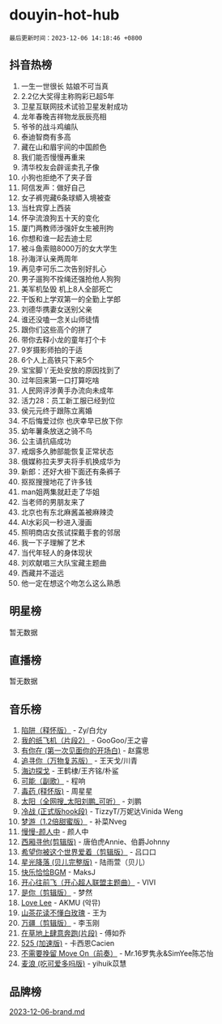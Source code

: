 # douyin-hot-hub

`最后更新时间：2023-12-06 14:18:46 +0800`

## 抖音热榜

1. 一生一世很长 姑娘不可当真
1. 2.2亿大奖得主称购彩已超5年
1. 卫星互联网技术试验卫星发射成功
1. 龙年春晚吉祥物龙辰辰亮相
1. 爷爷的战斗鸡编队
1. 泰迪智商有多高
1. 藏在山和眉宇间的中国颜色
1. 我们能否慢慢再重来
1. 清华校友会辟谣卖孔子像
1. 小狗也拒绝不了夹子音
1. 阿信发声：做好自己
1. 女子裤兜藏6条球蟒入境被查
1. 当杜宾穿上西装
1. 怀孕流浪狗五十天的变化
1. 厦门两教师涉强奸女生被刑拘
1. 你想和谁一起去迪士尼
1. 被斗鱼索赔8000万的女大学生
1. 孙海洋认亲两周年
1. 再见李可乐二次告别好扎心
1. 男子遛狗不拴绳还强抢他人狗狗
1. 美军机坠毁 机上8人全部死亡
1. 干饭和上学双第一的全勤上学郎
1. 刘德华携妻女送别父亲
1. 谁还没嗑一念关山师徒情
1. 跟你们这些高个的拼了
1. 带你去释小龙的童年打个卡
1. 9岁摄影师拍的于适
1. 6个人上高铁只下来5个
1. 宝宝脚丫无处安放的原因找到了
1. 过年回来第一口打算吃啥
1. 人民网评涉黄手办流向未成年
1. 活力28：员工新工服已经到位
1. 侯元元终于跟陈立离婚
1. 不后悔爱过你 也庆幸早已放下你
1. 幼年薯条放送之骑不鸟
1. 公主请抗癌成功
1. 戒烟多久肺部能恢复正常状态
1. 俄媒称拉夫罗夫将手机换成华为
1. 新郎：还好大褂下面还有条裤子
1. 抠抠搜搜地花了许多钱
1. man姐两集就赶走了华姐
1. 当老师的男朋友来了
1. 北京也有东北麻酱盖被麻辣烫
1. AI水彩风一秒进入漫画
1. 照明商店女孩试探戴手套的邻居
1. 我一下子理解了艺术
1. 当代年轻人的身体现状
1. 刘欢献唱三大队宝藏主题曲
1. 西藏并不遥远
1. 他一定在想这个吻怎么这么熟悉

## 明星榜

暂无数据

## 直播榜

暂无数据

## 音乐榜

1. [陷阱（释怀版）](https://sf3-cdn-tos.douyinstatic.com/obj/tos-cn-ve-2774/oE8C21LeZrzKLDFfQYgMzx4GAIHageG5IzayY7) - Zy/白允y
1. [我的纸飞机（片段2）](https://sf6-cdn-tos.douyinstatic.com/obj/tos-cn-ve-2774/oM2ZrKcg2CD5AeRB2gkeXOFB1IxAGJdZPazYHf) - GooGoo/王之睿
1. [有你在 (第一次见面你的开场白)](https://sf3-cdn-tos.douyinstatic.com/obj/tos-cn-ve-2774/oAthrQ3ClJBfI57uBoFEgNDYtNCZ0TSYQQfxQ0) - 赵露思
1. [追寻你（万物复苏版）](https://sf6-cdn-tos.douyinstatic.com/obj/tos-cn-ve-2774/oYeAZJsbjIDit9APmBg8u6uDUQnHmoCf3gbo74) - 王天戈/川青
1. [海边探戈](https://sf6-cdn-tos.douyinstatic.com/obj/tos-cn-ve-2774/os9gE0VQCGqt6VQkZDyBBYvfSDY0QFe3vVmubn) - 王鹤棣/王齐铭/朴鲨
1. [可能（副歌）](https://sf6-cdn-tos.douyinstatic.com/obj/tos-cn-ve-2774/cde1731888894259b333569393c2fb51) - 程响
1. [毒药 (释怀版)](https://sf6-cdn-tos.douyinstatic.com/obj/tos-cn-ve-2774/oYILMEAzspdZBIzy4frJNB8ZHPHWAhiwowd4Ad) - 周星星
1. [太阳（全网搜_太阳刘鹏_可听）](https://sf6-cdn-tos.douyinstatic.com/obj/tos-cn-ve-2774/ogWbyIQnlBFImVbeDocRdCIYtBHlbJXgfZMvgz) - 刘鹏
1. [冷战 (正式版hook段)](https://sf3-cdn-tos.douyinstatic.com/obj/tos-cn-ve-2774/oMuEoiBasWApEMVDgNiI8VAByNmwo5J0pyf8Yx) - TizzyT/万妮达Vinida Weng
1. [梦游（1.2倍甜蜜版）](https://sf3-cdn-tos.douyinstatic.com/obj/tos-cn-ve-2774/o4gyAUm8hwufoEABmwVIiQtHsFuGzAEEWtNMzo) - 补菜Nveg
1. [慢慢-颜人中](https://sf6-cdn-tos.douyinstatic.com/obj/tos-cn-ve-2774/ocjHNfBXdBxQNC8ZGAeoLMFTUgtBg8bkExunDC) - 颜人中
1. [西厢寻他(剪辑版)](https://sf3-cdn-tos.douyinstatic.com/obj/tos-cn-ve-2774/oUsAVfAQKlRNxEv5qxvIB8o5qmIWUcXbzJKJhw) - 唐伯虎Annie、伯爵Johnny
1. [希望你被这个世界爱着（剪辑版）](https://sf6-cdn-tos.douyinstatic.com/obj/tos-cn-ve-2774/oo4H3BfEygN7l7bQaMBOZHCQ1eI4FqtED5skQ2) - 吕口口
1. [星光降落 (贝儿完整版)](https://sf6-cdn-tos.douyinstatic.com/obj/tos-cn-ve-2774/okwB9hAwyAtsFFkFBzAX1hOOfQuIoMNs0W2Mwr) - 陆雨萱（贝儿）
1. [快乐恰恰BGM](https://sf3-cdn-tos.douyinstatic.com/obj/tos-cn-ve-2774/07b173ca7d2f40f3ba0b97ac7fa3a44a) - MaksJ
1. [开心往前飞（开心超人联盟主题曲）](https://sf6-cdn-tos.douyinstatic.com/obj/tos-cn-ve-2774/9d8fb7c82cf1421fb93a9fe925275e0a) - VIVI
1. [是你（剪辑版）](https://sf3-cdn-tos.douyinstatic.com/obj/tos-cn-ve-2774/46019dae783c4c969944217fe1cfafc4) - 梦然
1. [Love Lee](https://sf6-cdn-tos.douyinstatic.com/obj/tos-cn-ve-2774/o05GbkJGbCBTdDnMtB0fwOYgkeZp23vrWQDQBS) - AKMU (악뮤)
1. [山茶花读不懂白玫瑰](https://sf6-cdn-tos.douyinstatic.com/obj/tos-cn-ve-2774/osfn8B7DktrRHEPJgPCfDbw7QDQEkwC16BxZg9) - 王为
1. [万疆（剪辑版）](https://sf6-cdn-tos.douyinstatic.com/obj/tos-cn-ve-2774/ooG7oVgFlDTelKCjCsTTobQvbdtj1BBQXnfZd8) - 李玉刚
1. [在草地上肆意奔跑(片段)](https://sf3-cdn-tos.douyinstatic.com/obj/tos-cn-ve-2774/8831d494742f45dabdfa8adb8b817259) - 傅如乔
1. [525 (加速版)](https://sf3-cdn-tos.douyinstatic.com/obj/tos-cn-ve-2774/oIfKCtqfDyP8Vc9FpAPgWMyezT6LnDT1abRwGg) - 卡西恩Cacien
1. [不需要挽留 Move On（前奏）](https://sf3-cdn-tos.douyinstatic.com/obj/tos-cn-ve-2774/ooCBhgCCkF4nExzQL9WZSUbitfA8IsDkgQIYhe) - Mr.16罗隽永&SimYee陈芯怡
1. [麦浪 (吃可爱多吗版)](https://sf3-cdn-tos.douyinstatic.com/obj/tos-cn-ve-2774/fb2bf2aaa2854aaa8ec0fcfabbee4bd8) - yihuik苡慧

## 品牌榜

[2023-12-06-brand.md](2023-12-06-brand.md)
